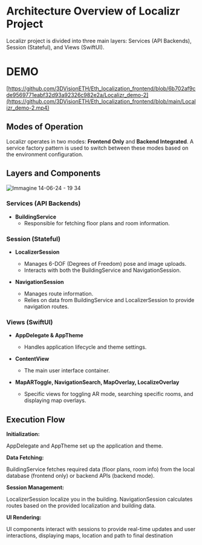 # Architecture Overview of Localizr Project


Localizr project is divided into three main layers: Services (API Backends), Session (Stateful), and Views (SwiftUI). 

# DEMO

[https://github.com/3DVisionETH/Eth_localization_frontend/blob/6b702af9cde9569771eabf32d93a92326c982e2a/Localizr_demo-2](https://github.com/3DVisionETH/Eth_localization_frontend/blob/main/Localizr_demo-2.mp4)

## Modes of Operation

Localizr operates in two modes: **Frontend Only** and **Backend Integrated**. A service factory pattern is used to switch between these modes based on the environment configuration.


## Layers and Components
![Immagine 14-06-24 - 19 34]([https:/3DVisionETH/Eth_localization_frontend/assets/109732478/993382f4-1c71-4ac7-8d48-8c292a1d1c53)



### Services (API Backends)

- **BuildingService**
  - Responsible for fetching floor plans and room information.

### Session (Stateful)

- **LocalizerSession**
  - Manages 6-DOF (Degrees of Freedom) pose and image uploads.
  - Interacts with both the BuildingService and NavigationSession.

- **NavigationSession**
  - Manages route information.
  - Relies on data from BuildingService and LocalizerSession to provide navigation routes.

### Views (SwiftUI)

- **AppDelegate & AppTheme**
  - Handles application lifecycle and theme settings.

- **ContentView**
  - The main user interface container.

- **MapARToggle, NavigationSearch, MapOverlay, LocalizeOverlay**
  - Specific views for toggling AR mode, searching specific rooms, and displaying map overlays.


## Execution Flow

**Initialization:**

AppDelegate and AppTheme set up the application and theme.

**Data Fetching:**

BuildingService fetches required data (floor plans, room info) from the local database (frontend only) or backend APIs (backend mode).

**Session Management:**

LocalizerSession localize you in the building.
NavigationSession calculates routes based on the provided localization and building data.

**UI Rendering:**

UI components interact with sessions to provide real-time updates and user interactions, displaying maps, location and path to final destination




